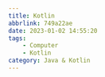 ```yaml
---
title: Kotlin
abbrlink: 749a22ae
date: 2023-01-02 14:55:20
tags:
    - Computer
    - Kotlin
category: Java & Kotlin
---
```

